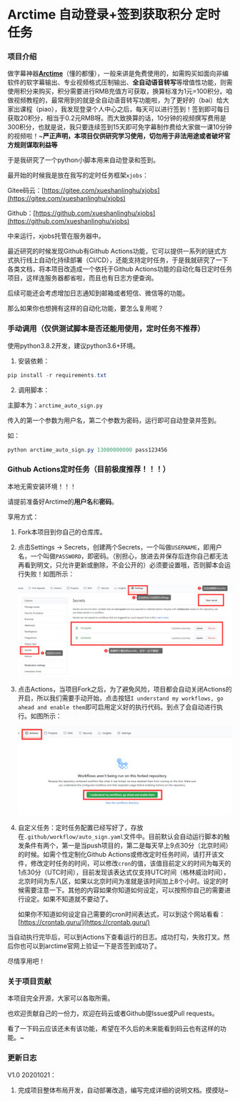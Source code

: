 # Arctime 自动登录+签到获取积分 定时任务

### 项目介绍

做字幕神器[**Arctime**](http://m.arctime.cn/home/user/login.html)（懂的都懂），一般来讲是免费使用的，如需购买如面向非编软件的软字幕输出、专业视频格式压制输出、**全自动语音转写**等增值性功能，则需使用积分来购买，积分需要进行RMB充值方可获取，换算标准为1元=100积分。咱做视频教程的，最常用到的就是全自动语音转写功能啦，为了更好的（bai）给大家出课程（piao），我发现登录个人中心之后，每天可以进行签到！签到即可每日获取20积分，相当于0.2元RMB呀。而大致换算的话，10分钟的视频撰写费用是300积分，也就是说，我只要连续签到15天即可免字幕制作费给大家做一课10分钟的视频啦！~**严正声明，本项目仅供研究学习使用，切勿用于非法用途或者破坏官方规则谋取利益等**

于是我研究了一个python小脚本用来自动登录和签到。

最开始的时候我是放在我写的定时任务框架`xjobs`：

Gitee码云：[https://gitee.com/xueshanlinghu/xjobs](https://gitee.com/xueshanlinghu/xjobs)

Github：[https://github.com/xueshanlinghu/xjobs](https://github.com/xueshanlinghu/xjobs)

中来运行，xjobs托管在服务器中。

最近研究的时候发现Github有Github Actions功能，它可以提供一系列的链式方式执行线上自动化持续部署（CI/CD），还能支持定时任务，于是我就研究了一下各类文档，将本项目改造成一个依托于Github Actions功能的自动化每日定时任务项目，这样连服务器都省啦，而且也有日志方便查询。

后续可能还会考虑增加日志通知到邮箱或者短信、微信等的功能。

那么如果你也想拥有这样的自动化功能，要怎么复用呢？



### 手动调用（仅供测试脚本是否还能用使用，定时任务不推荐）

使用python3.8.2开发，建议python3.6+环境。

1. 安装依赖：

```powershell
pip install -r requirements.txt
```

2. 调用脚本：

主脚本为：`arctime_auto_sign.py`

传入的第一个参数为用户名，第二个参数为密码，运行即可自动登录并签到。

如：

```powershell
python arctime_auto_sign.py 13000000000 pass123456
```



### Github Actions定时任务（目前极度推荐！！！）

本地无需安装环境！！！

请提前准备好Arctime的**用户名**和**密码**。

享用方式：

1. Fork本项目到你自己的仓库库。

2. 点击Settings → Secrets，创建两个Secrets，一个叫做`USERNAME`，即用户名，一个叫做`PASSWORD`，即密码。（别担心，放进去并保存后连你自己都无法再看到明文，只允许更新或删除，不会公开的）必须要设置哦，否则脚本会运行失败！如图所示：

   ![image-20201021112545040](assets/image-20201021112545040.png)

3. 点击Actions，当项目Fork之后，为了避免风险，项目都会自动关闭Actions的开启，所以我们需要手动开始，点击按钮`I understand my workflows, go ahead and enable them`即可启用定义好的执行代码。到点了会自动进行执行。如图所示：

   ![image-20201021135430385](assets/image-20201021135430385.png)

4. 自定义任务：定时任务配置已经写好了，存放在`.github/workflow/auto_sign.yaml`文件中。目前默认会自动运行脚本的触发条件有两个，第一是当push项目的，第二是每天早上9点30分（北京时间）的时候。如需个性定制化Github Actions或修改定时任务时间，请打开该文件，修改定时任务的时间，可以修改`cron`的值，该值目前定义的时间为每天的1点30分（UTC时间），目前发现该表达式仅支持UTC时间（格林威治时间），北京时间为东八区，如果以北京时间为准就是该时间加上8个小时。设定的时候需要注意一下。其他的内容如果你知道如何设定，可以按照你自己的需要进行设定。如果不知道就不要动了。

   如果你不知道如何设定自己需要的cron时间表达式，可以到这个网站看看：[https://crontab.guru/](https://crontab.guru/)

当自动执行完毕后，可以到Actions下查看运行的日志。成功打勾，失败打叉。然后你也可以到arctime官网上验证一下是否签到成功了。

尽情享用吧！



### 关于项目贡献

本项目完全开源，大家可以各取所需。

也欢迎贡献自己的一份力，欢迎在码云或者Github提Issue或Pull requests。

看了一下码云应该还未有该功能，希望在不久后的未来能看到码云也有这样的功能。~



### 更新日志

V1.0 20201021：

1. 完成项目整体布局开发，自动部署改造，编写完成详细的说明文档。摸摸哒~



